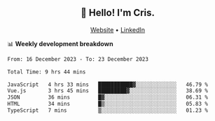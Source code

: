 
<h2 align="center">👋 Hello! I'm Cris.</h2>
<p align="center">
  <a href="https://www.criscunas.dev">Website</a> •
  <a href="https://www.linkedin.com/in/cristophercunas/">LinkedIn</a> 
</p>


📊 **Weekly development breakdown**
<!--START_SECTION:waka-->

```txt
From: 16 December 2023 - To: 23 December 2023

Total Time: 9 hrs 44 mins

JavaScript   4 hrs 33 mins   ███████████▓░░░░░░░░░░░░░   46.79 %
Vue.js       3 hrs 45 mins   █████████▓░░░░░░░░░░░░░░░   38.69 %
JSON         36 mins         █▓░░░░░░░░░░░░░░░░░░░░░░░   06.31 %
HTML         34 mins         █▒░░░░░░░░░░░░░░░░░░░░░░░   05.83 %
TypeScript   7 mins          ▒░░░░░░░░░░░░░░░░░░░░░░░░   01.23 %
```

<!--END_SECTION:waka-->
